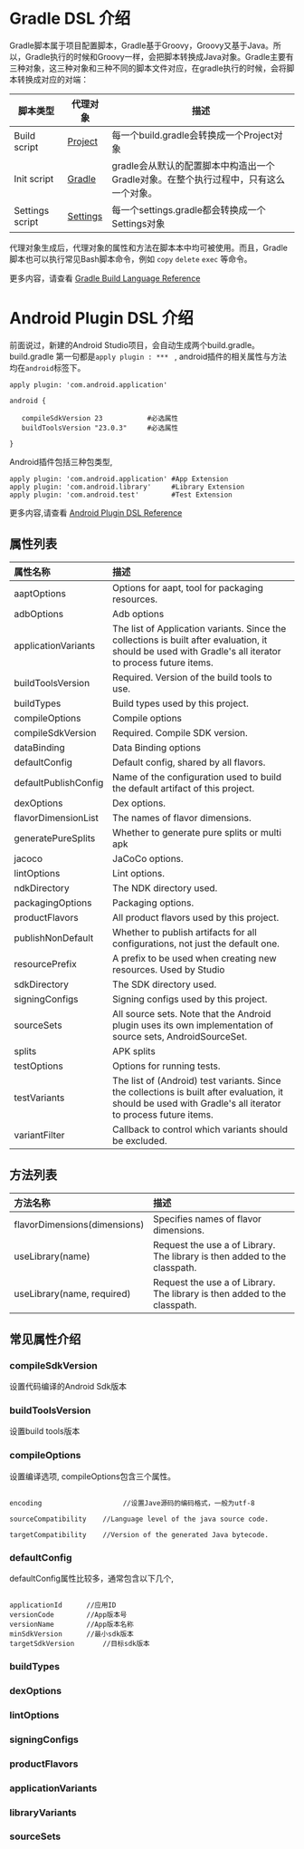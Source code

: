 

# Gradle DSL 介绍

Gradle脚本属于项目配置脚本，Gradle基于Groovy，Groovy又基于Java。所以，Gradle执行的时候和Groovy一样，会把脚本转换成Java对象。Gradle主要有三种对象，这三种对象和三种不同的脚本文件对应，在gradle执行的时候，会将脚本转换成对应的对端：

| 脚本类型 | 代理对象 | 描述 |
| ----- | ------ | ----- |
| Build script | [Project](https://docs.gradle.org/current/dsl/org.gradle.api.Project.html) | 每一个build.gradle会转换成一个Project对象 |
|Init script|[Gradle](https://docs.gradle.org/current/dsl/org.gradle.api.invocation.Gradle.html)| gradle会从默认的配置脚本中构造出一个Gradle对象。在整个执行过程中，只有这么一个对象。 |
|Settings script|[Settings](https://docs.gradle.org/current/dsl/org.gradle.api.initialization.Settings.html)| 每一个settings.gradle都会转换成一个Settings对象 |

代理对象生成后，代理对象的属性和方法在脚本本中均可被使用。而且，Gradle脚本也可以执行常见Bash脚本命令，例如 `copy` `delete` `exec` 等命令。


更多内容，请查看 [Gradle Build Language Reference](https://docs.gradle.org/current/dsl/)





# Android Plugin DSL 介绍

前面说过，新建的Android Studio项目，会自动生成两个build.gradle。 build.gradle 第一句都是`apply plugin : *** ` , android插件的相关属性与方法均在`android`标签下。

```
apply plugin: 'com.android.application'

android {

   compileSdkVersion 23           #必选属性
   buildToolsVersion "23.0.3"     #必选属性

}

```

Android插件包括三种包类型,

```
apply plugin: 'com.android.application' #App Extension
apply plugin: 'com.android.library'     #Library Extension
apply plugin: 'com.android.test'        #Test Extension

```


更多内容,请查看 [Android Plugin DSL Reference](http://google.github.io/android-gradle-dsl/current)

## 属性列表

| 属性名称 | 描述 |
| :------ | :----- |
| aaptOptions | Options for aapt, tool for packaging resources.|
| adbOptions | Adb options|
|applicationVariants|The list of Application variants. Since the collections is built after evaluation, it should be used with Gradle's all iterator to process future items.|
|buildToolsVersion|Required. Version of the build tools to use.|
|buildTypes|Build types used by this project.|
|compileOptions|Compile options|
| compileSdkVersion	| Required. Compile SDK version. |
| dataBinding | Data Binding options |
| defaultConfig | Default config, shared by all flavors. |
|  defaultPublishConfig	| Name of the configuration used to build the default artifact of this project. |
| dexOptions | Dex options. |
| flavorDimensionList | The names of flavor dimensions. |
| generatePureSplits | Whether to generate pure splits or multi apk |
| jacoco | JaCoCo options. |
| lintOptions	| Lint options. |
| ndkDirectory | The NDK directory used. |
| packagingOptions | Packaging options. |
| productFlavors | All product flavors used by this project. |
| publishNonDefault	| Whether to publish artifacts for all configurations, not just the default one. |
| resourcePrefix  |  A prefix to be used when creating new resources. Used by Studio |
| sdkDirectory |  The SDK directory used.  |
| signingConfigs | 	Signing configs used by this project. |
| sourceSets |  All source sets. Note that the Android plugin uses its own implementation of source sets, AndroidSourceSet. |
| splits | APK splits |
| testOptions | Options for running tests. |
| testVariants | The list of (Android) test variants. Since the collections is built after evaluation, it should be used with Gradle's all iterator to process future items. |
| variantFilter | Callback to control which variants should be excluded. |

## 方法列表

| 方法名称 | 描述 |
| :------ | :----- |
| flavorDimensions(dimensions) | Specifies names of flavor dimensions. |
| useLibrary(name) | Request the use a of Library. The library is then added to the classpath. |
| useLibrary(name, required) | Request the use a of Library. The library is then added to the classpath.|



## 常见属性介绍

### compileSdkVersion 

设置代码编译的Android Sdk版本

### buildToolsVersion

设置build tools版本

### compileOptions

设置编译选项, compileOptions包含三个属性。

```

encoding					//设置Jave源码的编码格式，一般为utf-8

sourceCompatibility	   //Language level of the java source code.

targetCompatibility    //Version of the generated Java bytecode.

```

### defaultConfig

defaultConfig属性比较多，通常包含以下几个,

```

applicationId      //应用ID
versionCode        //App版本号
versionName        //App版本名称
minSdkVersion      //最小sdk版本
targetSdkVersion	   //目标sdk版本

```

### buildTypes



### dexOptions

### lintOptions

### signingConfigs




### productFlavors

### applicationVariants

### libraryVariants

### sourceSets





